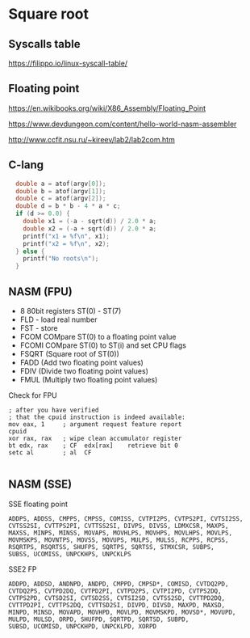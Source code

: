 # Square root

## Syscalls table

https://filippo.io/linux-syscall-table/

## Floating point

https://en.wikibooks.org/wiki/X86_Assembly/Floating_Point

https://www.devdungeon.com/content/hello-world-nasm-assembler

http://www.ccfit.nsu.ru/~kireev/lab2/lab2com.htm


## C-lang

```cpp
  double a = atof(argv[0]);
  double b = atof(argv[1]);
  double c = atof(argv[2]);
  double d = b * b - 4 * a * c;
  if (d >= 0.0) {
    double x1 = (-a - sqrt(d)) / 2.0 * a;
    double x2 = (-a + sqrt(d)) / 2.0 * a;
    printf("x1 = %f\n", x1);
    printf("x2 = %f\n", x2);
  } else {
    printf("No roots\n");
  }

```

## NASM (FPU)

* 8 80bit registers ST(0) - ST(7)
* FLD - load real number
* FST - store
* FCOM        COMpare ST(0) to a floating point value
* FCOMI       COMpare ST(0) to ST(i) and set CPU flags
* FSQRT (Square root of ST(0))
* FADD (Add two floating point values)
* FDIV (Divide two floating point values)
* FMUL (Multiply two floating point values)

Check for FPU
```
; after you have verified
; that the cpuid instruction is indeed available:
mov eax, 1     ; argument request feature report
cpuid
xor rax, rax   ; wipe clean accumulator register
bt edx, rax    ; CF  edx[rax]    retrieve bit 0
setc al        ; al  CF
```

```asm

```

## NASM (SSE)

SSE floating point
```
ADDPS, ADDSS, CMPPS, CMPSS, COMISS, CVTPI2PS, CVTPS2PI, CVTSI2SS, 
CVTSS2SI, CVTTPS2PI, CVTTSS2SI, DIVPS, DIVSS, LDMXCSR, MAXPS, 
MAXSS, MINPS, MINSS, MOVAPS, MOVHLPS, MOVHPS, MOVLHPS, MOVLPS, 
MOVMSKPS, MOVNTPS, MOVSS, MOVUPS, MULPS, MULSS, RCPPS, RCPSS, 
RSQRTPS, RSQRTSS, SHUFPS, SQRTPS, SQRTSS, STMXCSR, SUBPS, 
SUBSS, UCOMISS, UNPCKHPS, UNPCKLPS
```

SSE2 FP
```
ADDPD, ADDSD, ANDNPD, ANDPD, CMPPD, CMPSD*, COMISD, CVTDQ2PD, 
CVTDQ2PS, CVTPD2DQ, CVTPD2PI, CVTPD2PS, CVTPI2PD, CVTPS2DQ, 
CVTPS2PD, CVTSD2SI, CVTSD2SS, CVTSI2SD, CVTSS2SD, CVTTPD2DQ, 
CVTTPD2PI, CVTTPS2DQ, CVTTSD2SI, DIVPD, DIVSD, MAXPD, MAXSD, 
MINPD, MINSD, MOVAPD, MOVHPD, MOVLPD, MOVMSKPD, MOVSD*, MOVUPD, 
MULPD, MULSD, ORPD, SHUFPD, SQRTPD, SQRTSD, SUBPD, 
SUBSD, UCOMISD, UNPCKHPD, UNPCKLPD, XORPD
```

